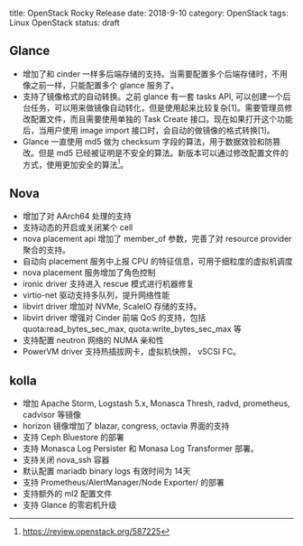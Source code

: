 title: OpenStack Rocky Release
date: 2018-9-10
category: OpenStack
tags: Linux OpenStack
status: draft


## Glance

* 增加了和 cinder 一样多后端存储的支持。当需要配置多个后端存储时，不用像之前一样，只能配置多个 glance 服务了。
* 支持了镜像格式的自动转换。之前 glance 有一套 tasks API, 可以创建一个后台任务，可以用来做镜像自动转化，但是使用起来比较复杂[1]。需要管理员修改配置文件，而且需要使用单独的 Task Create 接口。现在如果打开这个功能后，当用户使用 image import 接口时，会自动的做镜像的格式转换[1]。
* Glance 一直使用 md5 做为 checksum 字段的算法，用于数据效验和防篡改。但是 md5 已经被证明是不安全的算法。新版本可以通过修改配置文件的方式，使用更加安全的算法[^3]。

## Nova

* 增加了对 AArch64 处理的支持
* 支持动态的开启或关闭某个 cell
* nova placement api 增加了 member\_of 参数，完善了对 resource provider 聚合的支持。
* 自动向 placement 服务中上报 CPU 的特征信息，可用于细粒度的虚拟机调度
* nova placement 服务增加了角色控制
* ironic driver 支持进入 rescue 模式进行机器修复
* virtio-net 驱动支持多队列，提升网络性能
* libvirt driver 增加对 NVMe, ScaleIO 存储的支持。
* libvirt driver 增强对 Cinder 前端 QoS 的支持，包括 quota:read\_bytes\_sec\_max, quota:write\_bytes\_sec\_max 等
* 支持配置 neutron 网络的 NUMA 亲和性
* PowerVM driver 支持热插拔网卡，虚拟机快照， vSCSI FC。

## kolla

* 增加 Apache Storm, Logstash 5.x, Monasca Thresh, radvd, prometheus, cadvisor 等镜像
* horizon 镜像增加了 blazar, congress, octavia 界面的支持
* 支持 Ceph Bluestore 的部署
* 支持 Monasca Log Persister 和 Monasa Log Transformer 部署。
* 支持关闭 nova\_ssh 容器
* 默认配置 mariadb binary logs 有效时间为 14天
* 支持 Prometheus/AlertManager/Node Exporter/ 的部署
* 支持额外的 ml2 配置文件
* 支持 Glance 的零宕机升级



[^1]: https://www.sebastien-han.fr/blog/2015/05/11/openstack-glance-a-first-glimpse-at-image-conversion/
[^2]: https://review.openstack.org/572515
[^3]: https://review.openstack.org/587225
[^4]: https://docs.openstack.org/releasenotes/nova/rocky.html
[^5]: https://docs.openstack.org/releasenotes/kolla/rocky.html
[^6]: https://docs.openstack.org/releasenotes/kolla-ansible/rocky.html
